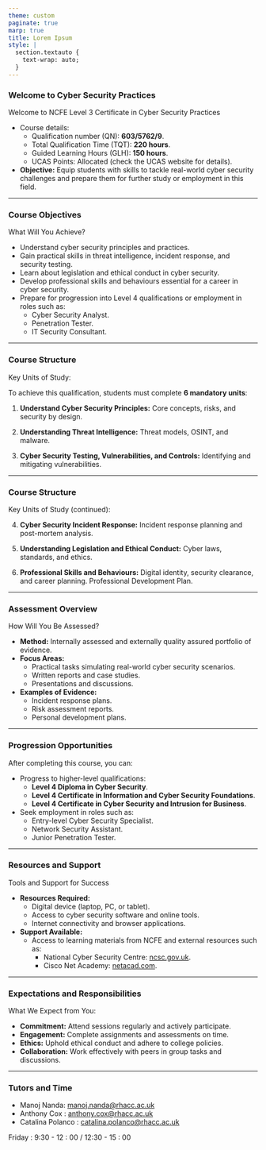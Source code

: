 ```yaml
---
theme: custom
paginate: true
marp: true
title: Lorem Ipsum
style: |
  section.textauto {
    text-wrap: auto;
  }
---
```


### Welcome to Cyber Security Practices

Welcome to NCFE Level 3 Certificate in Cyber Security Practices

- Course details:
  - Qualification number (QN): **603/5762/9**.
  - Total Qualification Time (TQT): **220 hours**.
  - Guided Learning Hours (GLH): **150 hours**.
  - UCAS Points: Allocated (check the UCAS website for details).
- **Objective:** Equip students with skills to tackle real-world cyber security challenges and prepare them for further study or employment in this field.

---

### Course Objectives

What Will You Achieve?

- Understand cyber security principles and practices.
- Gain practical skills in threat intelligence, incident response, and security testing.
- Learn about legislation and ethical conduct in cyber security.
- Develop professional skills and behaviours essential for a career in cyber security.
- Prepare for progression into Level 4 qualifications or employment in roles such as:
  - Cyber Security Analyst.
  - Penetration Tester.
  - IT Security Consultant.

---
<!-- _class: textauto -->
### Course Structure

Key Units of Study:

To achieve this qualification, students must complete **6 mandatory units**:

1. **Understand Cyber Security Principles:** Core concepts, risks, and security by design.

2. **Understanding Threat Intelligence:** Threat models, OSINT, and malware.

3. **Cyber Security Testing, Vulnerabilities, and Controls:** Identifying and mitigating vulnerabilities.

---
<!-- _class: textauto -->
### Course Structure

Key Units of Study (continued):

4. **Cyber Security Incident Response:** Incident response planning and post-mortem analysis.

5. **Understanding Legislation and Ethical Conduct:** Cyber laws, standards, and ethics.

6. **Professional Skills and Behaviours:** Digital identity, security clearance, and career planning. Professional Development Plan.

---

### Assessment Overview

How Will You Be Assessed?

- **Method:** Internally assessed and externally quality assured portfolio of evidence.
- **Focus Areas:**
  - Practical tasks simulating real-world cyber security scenarios.
  - Written reports and case studies.
  - Presentations and discussions.
- **Examples of Evidence:**
  - Incident response plans.
  - Risk assessment reports.
  - Personal development plans.

---

### Progression Opportunities


After completing this course, you can:

- Progress to higher-level qualifications:
  - **Level 4 Diploma in Cyber Security**.
  - **Level 4 Certificate in Information and Cyber Security Foundations**.
  - **Level 4 Certificate in Cyber Security and Intrusion for Business**.
- Seek employment in roles such as:
  - Entry-level Cyber Security Specialist.
  - Network Security Assistant.
  - Junior Penetration Tester.

---

### Resources and Support

Tools and Support for Success

- **Resources Required:**
  - Digital device (laptop, PC, or tablet).
  - Access to cyber security software and online tools.
  - Internet connectivity and browser applications.
- **Support Available:**
  - Access to learning materials from NCFE and external resources such as:
    - National Cyber Security Centre: [ncsc.gov.uk](https://ncsc.gov.uk).
    - Cisco Net Academy: [netacad.com](https://www.netacad.com/).

---

### Expectations and Responsibilities

What We Expect from You:

- **Commitment:** Attend sessions regularly and actively participate.
- **Engagement:** Complete assignments and assessments on time.
- **Ethics:** Uphold ethical conduct and adhere to college policies.
- **Collaboration:** Work effectively with peers in group tasks and discussions.

---

### Tutors and Time

- Manoj Nanda: manoj.nanda@rhacc.ac.uk
- Anthony Cox : anthony.cox@rhacc.ac.uk
- Catalina Polanco : catalina.polanco@rhacc.ac.uk

Friday : 9:30 - 12 : 00  / 12:30 - 15 : 00
